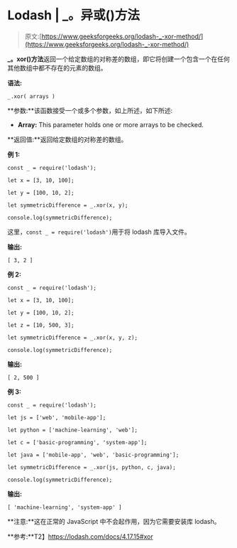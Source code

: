 # Lodash | _。异或()方法

> 原文:[https://www.geeksforgeeks.org/lodash-_-xor-method/](https://www.geeksforgeeks.org/lodash-_-xor-method/)

**_。xor()方法**返回一个给定数组的对称差的数组，即它将创建一个包含一个在任何其他数组中都不存在的元素的数组。

**语法:**

```
_.xor( arrays )
```

**参数:**该函数接受一个或多个参数，如上所述，如下所述:

*   **Array:** This parameter holds one or more arrays to be checked.

**返回值:**返回给定数组的对称差的数组。

**例 1:**

```
const _ = require('lodash');

let x = [3, 10, 100];

let y = [100, 10, 2];

let symmetricDifference = _.xor(x, y);

console.log(symmetricDifference);
```

这里，`const _ = require('lodash')`用于将 lodash 库导入文件。

**输出:**

```
[ 3, 2 ]

```

**例 2:**

```
const _ = require('lodash');

let x = [3, 10, 100];

let y = [100, 10, 2];

let z = [10, 500, 3];

let symmetricDifference = _.xor(x, y, z);

console.log(symmetricDifference);
```

**输出:**

```
[ 2, 500 ]

```

**例 3:**

```
const _ = require('lodash');

let js = ['web', 'mobile-app'];

let python = ['machine-learning', 'web'];

let c = ['basic-programming', 'system-app'];

let java = ['mobile-app', 'web', 'basic-programming'];

let symmetricDifference = _.xor(js, python, c, java);

console.log(symmetricDifference);
```

**输出:**

```
[ 'machine-learning', 'system-app' ]

```

**注意:**这在正常的 JavaScript 中不会起作用，因为它需要安装库 lodash。

**参考:**T2】https://lodash.com/docs/4.17.15#xor